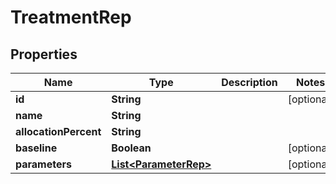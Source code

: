 

# TreatmentRep


## Properties

| Name | Type | Description | Notes |
|------------ | ------------- | ------------- | -------------|
|**id** | **String** |  |  [optional] |
|**name** | **String** |  |  |
|**allocationPercent** | **String** |  |  |
|**baseline** | **Boolean** |  |  [optional] |
|**parameters** | [**List&lt;ParameterRep&gt;**](ParameterRep.md) |  |  [optional] |



